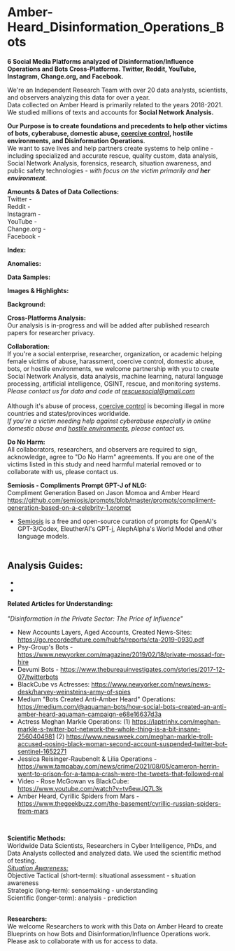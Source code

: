 # Amber-Heard_Disinformation_Operations_Bots
<b>6 Social Media Platforms analyzed of Disinformation/Influence Operations and Bots Cross-Platforms. Twitter, Reddit, YouTube, Instagram, Change.org, and Facebook.</b>

We're an Independent Research Team with over 20 data analysts, scientists, and observers analyzing this data for over a year. 
<br>Data collected on Amber Heard is primarily related to the years 2018-2021. We studied millions of texts and accounts for <b>Social Network Analysis.</b>

<b>Our Purpose is to create foundations and precedents to help other victims of bots, cyberabuse, domestic abuse, <a href="https://www.connecticutprotectivemoms.org/coercive-control-legislation-in-the">coercive control</a>, hostile environments, and Disinformation Operations</b>. 
<br>We want to save lives and help partners create systems to help online - including specialized and accurate rescue, quality custom, data analysis, Social Network Analysis, forensics, research, situation awareness, and public safety technologies - <i>with focus on the victim primarily and <b>her environment</b></i>. 

<b>Amounts & Dates of Data Collections:</b><br>
Twitter -
<br>Reddit -
<br>Instagram -
<br>YouTube -
<br>Change.org -
<br>Facebook -


<b>Index:</b>



<b>Anomalies:</b>




<b>Data Samples:</b>


<b>Images & Highlights:</b>
 

<b>Background:</b>



<b>Cross-Platforms Analysis:</b><br>
Our analysis is in-progress and will be added after published research papers for researcher privacy.


<b>Collaboration:</b> <br>
If you're a social enterprise, researcher, organization, or academic helping female victims of abuse, harassment, coercive control, domestic abuse, bots, or hostile environments, we welcome partnership with you to create Social Network Analysis, data analysis, machine learning, natural language processing, artificial intelligence, OSINT, rescue, and monitoring systems. 
<br><i>Please contact us for data and code at rescuesocial@gmail.com</i>
<br><br>
Although it's abuse of process, <a href="https://www.connecticutprotectivemoms.org/coercive-control-legislation-in-the">coercive control</a> is becoming illegal in more countries and states/provinces worldwide.
<i><br>If you're a victim needing help against cyberabuse especially in online domestic abuse and <a href="https://metta-space.com">hostile environments</a>, please contact us.</i>

<b>Do No Harm:</b> <br>
All collaborators, researchers, and observers are required to sign, acknowledge, agree to "Do No Harm" agreements. If you are one of the victims listed in this study and need harmful material removed or to collaborate with us, please contact us.
<br>

<b>Semiosis - Compliments Prompt GPT-J of NLG:</b><br>
Compliment Generation Based on Jason Momoa and Amber Heard<br>
 https://github.com/semiosis/prompts/blob/master/prompts/compliment-generation-based-on-a-celebrity-1.prompt<br>
- <a href="https://github.com/semiosis">Semiosis</a> is a free and open-source curation of prompts for OpenAI's GPT-3/Codex, EleutherAI's GPT-j, AlephAlpha's World Model and other language models.
<br><br>

<b>Analysis Guides:</b>
<br>
-
-
-
<b>Related Articles for Understanding:</b><br> 
<br><i>"Disinformation in the Private Sector: The Price of Influence"</i>
- New Accounts Layers, Aged Accounts, Created News-Sites:</br>
https://go.recordedfuture.com/hubfs/reports/cta-2019-0930.pdf<br>
- Psy-Group's Bots - https://www.newyorker.com/magazine/2019/02/18/private-mossad-for-hire<br>
- Devumi Bots - https://www.thebureauinvestigates.com/stories/2017-12-07/twitterbots<br>
- BlackCube vs Actresses: https://www.newyorker.com/news/news-desk/harvey-weinsteins-army-of-spies<br>
- Medium "Bots Created Anti-Amber Heard" Operations: https://medium.com/@aquaman-bots/how-social-bots-created-an-anti-amber-heard-aquaman-campaign-e68e16637d3a<br>
- Actress Meghan Markle Operations: (1) https://laptrinhx.com/meghan-markle-s-twitter-bot-network-the-whole-thing-is-a-bit-insane-2560404981 (2) https://www.newsweek.com/meghan-markle-troll-accused-posing-black-woman-second-account-suspended-twitter-bot-sentinel-1652271<br>
- Jessica Reisinger-Raubenolt & Lilia Operations - https://www.tampabay.com/news/crime/2021/08/05/cameron-herrin-went-to-prison-for-a-tampa-crash-were-the-tweets-that-followed-real<br>
- Video - Rose McGowan vs BlackCube: https://www.youtube.com/watch?v=tv6ewJQ7L3k<br>
- Amber Heard, Cyrillic Spiders from Mars - https://www.thegeekbuzz.com/the-basement/cyrillic-russian-spiders-from-mars

<br>

<b>Scientific Methods:</b><br>
Worldwide Data Scientists, Researchers in Cyber Intelligence, PhDs, and Data Analysts collected and analyzed data. We used the scientific method of testing.
<br>
<i><a href="https://en.wikipedia.org/wiki/Situation_awareness">Situation Awareness:</a></i><br>
Objective	Tactical (short-term):	situational assessment	- situation awareness<br>
Strategic (long-term):	sensemaking -	understanding<br>
Scientific (longer-term):	analysis	- prediction<br>
<br>

<b>Researchers:</b><br>
We welcome Researchers to work with this Data on Amber Heard to create Blueprints on how Bots and Disinformation/Influence Operations work. 
<br>Please ask to collaborate with us for access to data. 

